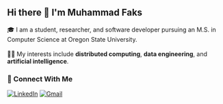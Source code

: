 <h2 align="left">Hi there 👋 I'm Muhammad Faks</h2>

<p align="left">🎓 I am a student, researcher, and software developer pursuing an M.S. in Computer Science at Oregon State University.<br><br>👨‍💻 My interests include <strong>distributed computing</strong>, <strong>data engineering</strong>, and <strong>artificial intelligence</strong>.</p>

<h3 align="left">🚀 Connect With Me</h3>

[![LinkedIn](https://img.shields.io/badge/LinkedIn-0077B5?style=for-the-badge&logo=linkedin&logoColor=white)](https://www.linkedin.com/in/muhammad-faks/) [![Gmail](https://img.shields.io/badge/Gmail-D14836?style=for-the-badge&logo=gmail&logoColor=white)](mailto:muhammad.faks@gmail.com)
